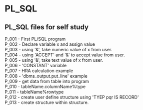 # PL_SQL
## PL_SQL files for self study

P_001 - First PL/SQL program  
P_002 - Declare variable x and assign value  
P_003 - using '&', take numeric value of x from user.  
P_004 - using 'ACCEPT' and '&' to accept value from user.  
P_005 - using '&', take text value of x from user.  
P_006 - 'CONSTANT' variable  
P_007 - HRA calculation example  
P_008 - 'dbms_output.put_line' example  
P_009 - get data from table into program  
P_010 - tableName.columnName%type   
P_011 - tableName%rowtype  
P_012 - create user define structure using 'TYEP pqr IS RECORD'  
P_013 - create structure within structure.  


  
